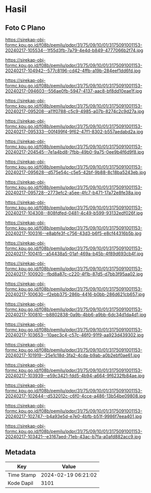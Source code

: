 # Hasil

## Foto C Plano

https://sirekap-obj-formc.kpu.go.id/f08b/pemilu/pdpr/31/75/09/10/01/3175091001153-20240217-105534--1f55d3fb-7a79-4e4d-b849-4777066b2f74.jpg

https://sirekap-obj-formc.kpu.go.id/f08b/pemilu/pdpr/31/75/09/10/01/3175091001153-20240217-104942--577c8196-cd42-4ffb-a19b-284eef1dd6fd.jpg

https://sirekap-obj-formc.kpu.go.id/f08b/pemilu/pdpr/31/75/09/10/01/3175091001153-20240217-094603--556ae0fb-5947-4137-aac8-bf8dd10eae1f.jpg

https://sirekap-obj-formc.kpu.go.id/f08b/pemilu/pdpr/31/75/09/10/01/3175091001153-20240217-095208--a11f0788-c5c9-4985-a07b-8274c2c9d27a.jpg

https://sirekap-obj-formc.kpu.go.id/f08b/pemilu/pdpr/31/75/09/10/01/3175091001153-20240217-095333--00f499f4-9f62-47f1-8302-b557aedabd2a.jpg

https://sirekap-obj-formc.kpu.go.id/f08b/pemilu/pdpr/31/75/09/10/01/3175091001153-20240217-204545--7e1a4bd8-7fbb-49b0-9a75-0ee9b4f6d9f8.jpg

https://sirekap-obj-formc.kpu.go.id/f08b/pemilu/pdpr/31/75/09/10/01/3175091001153-20240217-095628--d575e54c-c5e5-42bf-9b88-8c18ba5243eb.jpg

https://sirekap-obj-formc.kpu.go.id/f08b/pemilu/pdpr/31/75/09/10/01/3175091001153-20240217-095728--2773efc2-a5ee-4fc7-b471-17a72e8fe38a.jpg

https://sirekap-obj-formc.kpu.go.id/f08b/pemilu/pdpr/31/75/09/10/01/3175091001153-20240217-104308--808fdfed-0481-4c49-b599-93132edf026f.jpg

https://sirekap-obj-formc.kpu.go.id/f08b/pemilu/pdpr/31/75/09/10/01/3175091001153-20240217-100316--e8abfe3f-c756-43d3-b6f5-e8cf44316b5b.jpg

https://sirekap-obj-formc.kpu.go.id/f08b/pemilu/pdpr/31/75/09/10/01/3175091001153-20240217-100415--a54438a5-01af-469a-b45b-4f89d693cb4f.jpg

https://sirekap-obj-formc.kpu.go.id/f08b/pemilu/pdpr/31/75/09/10/01/3175091001153-20240217-100920--fbd8a87c-c220-4f1b-87d5-d7bb3f95aa02.jpg

https://sirekap-obj-formc.kpu.go.id/f08b/pemilu/pdpr/31/75/09/10/01/3175091001153-20240217-100630--f2ebb375-286b-4416-b0bb-286d621cb657.jpg

https://sirekap-obj-formc.kpu.go.id/f08b/pemilu/pdpr/31/75/09/10/01/3175091001153-20240217-100810--b8802838-0a9b-4bb6-a9bb-6dc34d1da4d1.jpg

https://sirekap-obj-formc.kpu.go.id/f08b/pemilu/pdpr/31/75/09/10/01/3175091001153-20240217-103653--10aec3c4-c57c-46f0-91f9-aa923d439302.jpg

https://sirekap-obj-formc.kpu.go.id/f08b/pemilu/pdpr/31/75/09/10/01/3175091001153-20240217-101919--25e1c18d-3fa2-4cda-b9ab-a0b2ebf0ae61.jpg

https://sirekap-obj-formc.kpu.go.id/f08b/pemilu/pdpr/31/75/09/10/01/3175091001153-20240217-103939--e59c3421-fdd5-4b94-a664-9f6232fb84ae.jpg

https://sirekap-obj-formc.kpu.go.id/f08b/pemilu/pdpr/31/75/09/10/01/3175091001153-20240217-102644--d532012c-c6f0-4cce-a486-13b54be09808.jpg

https://sirekap-obj-formc.kpu.go.id/f08b/pemilu/pdpr/31/75/09/10/01/3175091001153-20240217-102747--b4a93e5d-e7e0-4bfb-b51f-9986f7eea401.jpg

https://sirekap-obj-formc.kpu.go.id/f08b/pemilu/pdpr/31/75/09/10/01/3175091001153-20240217-103421--e3167aed-71eb-43ac-b7fa-a0afd882acc9.jpg


## Metadata

| Key        | Value               |
| ---------- | ------------------- |
| Time Stamp | 2024-02-19 06:21:02 |
| Kode Dapil | 3101                |



